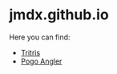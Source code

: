 # jmdx.github.io

Here you can find:
- [Tritris](https://jmdx.github.io/tritris/)
- [Pogo Angler](https://jmdx.github.io/pogo-angler/)


